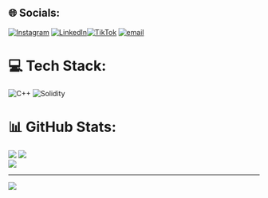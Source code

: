 
## 🌐 Socials:
[![Instagram](https://img.shields.io/badge/Instagram-%23E4405F.svg?logo=Instagram&logoColor=white)](https://instagram.com/amantajatii) [![LinkedIn](https://img.shields.io/badge/LinkedIn-%230077B5.svg?logo=linkedin&logoColor=white)](https://www.linkedin.com/in/diazamantajatisusilo/)[![TikTok](https://img.shields.io/badge/TikTok-%23000000.svg?logo=TikTok&logoColor=white)](https://tiktok.com/@amantajatii) [![email](https://img.shields.io/badge/Email-D14836?logo=gmail&logoColor=white)](mailto:amantajati15@gmail.com) 

# 💻 Tech Stack:
![C++](https://img.shields.io/badge/c++-%2300599C.svg?style=for-the-badge&logo=c%2B%2B&logoColor=white) ![Solidity](https://img.shields.io/badge/Solidity-%23363636.svg?style=for-the-badge&logo=solidity&logoColor=white)
# 📊 GitHub Stats:
![](https://github-readme-stats.vercel.app/api?username=amantajatii&theme=dracula&hide_border=true&include_all_commits=true&count_private=false)
![](https://nirzak-streak-stats.vercel.app/?user=amantajatii&theme=dracula&hide_border=true)<br/>
![](https://github-readme-stats.vercel.app/api/top-langs/?username=amantajatii&theme=dracula&hide_border=true&include_all_commits=true&count_private=false&layout=compact)

---
[![](https://visitcount.itsvg.in/api?id=amantajatii&icon=0&color=0)](https://visitcount.itsvg.in)

<!-- Proudly created with GPRM ( https://gprm.itsvg.in ) -->
